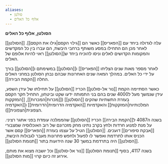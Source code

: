 ```yaml
---
aliases:
  - סולטן
  - אלוף כל האלים
---
```

**הסולטן, אלוף כל האלים**

[[הסולטן]] עלה לגדולה ביחד עם [[הפאריס]] כאשר הם [[גילוי הקסם|גילו את הקסם]]. לאחר מכן הם התחילו במסע משותף ברחבי היבשת, הם עברו בין כל המקדשים והמקומות הקדושים לאלים וניסו להוכיח ביחד ש[[הסולטן]] ראוי להיות אלופם של האלים.

לאחר מספר מאות שנים הצליחו [[הפאריס]] ו[[הסולטן]] במשימתם ו[[הסולטן]] בורך על ידי כל האלים.
במהלך המאה שנים האחרונות שבהם נבחן הסולטן במחני האלים החלה [[הקמת הבירה]].

כאשר הסתיימה הקמת [[נור אל-סולטן]] הכריז [[הסולטן]] על תחילתו של עידן השפע, עידן שנמשך מעל ל4000 שנים בהם בני התמותה ידעו שקט וביטחון, התחיל חקר הקסם בעזרת התשתיות שהקים [[הסולטן]] ([[מכרות|המכרות]], [[המזקקות המלכותיות|המזקקות]] והאקדמיות [[האקדמיה הדרומית|הדרומית]] ו[[האקדמיה הצפונית|הצפונית]]).

בשנה ה4087 ל[[הקמת הבירה]] הכריז [[הסולטן]] שהממלכה עומדת בפני אתגר רציני.
על מנת למנוע חרדות ולחץ בקרב נתינו מחק מזכרונם של רוב האוכלוסיה שמצבורי [[אבקת סיפורים]] דועכים. 
[[הסולטן]] הטיל על עצמו בעזרת [[הפאריס]] קסם אשר הכניס אותו לתרדמת ואפשר לו לפעול ולחפש פתרונות מעבר לגבולות היבשת, [[הסולטן]] היה בתרדמת במשך 30 שנה הידועות בתור [[תנומת הסולטן]].

בשנה 4117, בסוף [[תנומת הסולטן]] [[נור אל-סולטן]] וכל יושבה מצוא את מותם, אירוע זה כיום קרוי [[מות הסולטן]].
